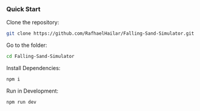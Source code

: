 ### Quick Start

Clone the repository:

```bash
git clone https://github.com/RafhaelHailar/Falling-Sand-Simulator.git
```

Go to the folder:

```bash
cd Falling-Sand-Simulator
```

Install Dependencies:

```bash
npm i
```

Run in Development:

```bash
npm run dev
```
